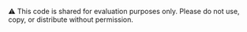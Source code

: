 ⚠️ This code is shared for evaluation purposes only.
Please do not use, copy, or distribute without permission.
